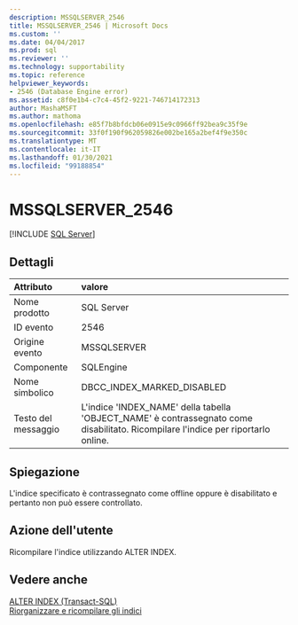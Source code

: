 ```yaml
---
description: MSSQLSERVER_2546
title: MSSQLSERVER_2546 | Microsoft Docs
ms.custom: ''
ms.date: 04/04/2017
ms.prod: sql
ms.reviewer: ''
ms.technology: supportability
ms.topic: reference
helpviewer_keywords:
- 2546 (Database Engine error)
ms.assetid: c8f0e1b4-c7c4-45f2-9221-746714172313
author: MashaMSFT
ms.author: mathoma
ms.openlocfilehash: e85f7b8bfdcb06e0915e9c0966ff92bea9c35f9e
ms.sourcegitcommit: 33f0f190f962059826e002be165a2bef4f9e350c
ms.translationtype: MT
ms.contentlocale: it-IT
ms.lasthandoff: 01/30/2021
ms.locfileid: "99188854"
---
```

# <a name="mssqlserver_2546"></a>MSSQLSERVER_2546
 [!INCLUDE [SQL Server](../../includes/applies-to-version/sqlserver.md)]
  
## <a name="details"></a>Dettagli  
  
| Attributo | valore |  
| :-------- | :---- |  
|Nome prodotto|SQL Server|  
|ID evento|2546|  
|Origine evento|MSSQLSERVER|  
|Componente|SQLEngine|  
|Nome simbolico|DBCC_INDEX_MARKED_DISABLED|  
|Testo del messaggio|L'indice 'INDEX_NAME' della tabella 'OBJECT_NAME' è contrassegnato come disabilitato. Ricompilare l'indice per riportarlo online.|  
  
## <a name="explanation"></a>Spiegazione  
L'indice specificato è contrassegnato come offline oppure è disabilitato e pertanto non può essere controllato.  
  
## <a name="user-action"></a>Azione dell'utente  
Ricompilare l'indice utilizzando ALTER INDEX.  
  
## <a name="see-also"></a>Vedere anche  
[ALTER INDEX &#40;Transact-SQL&#41;](~/t-sql/statements/alter-index-transact-sql.md)  
[Riorganizzare e ricompilare gli indici](~/relational-databases/indexes/reorganize-and-rebuild-indexes.md)  
  
